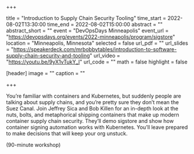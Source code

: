 +++

title = "Introduction to Supply Chain Security Tooling"
time_start = 2022-08-02T13:30:00
time_end = 2022-08-02T15:00:00
abstract = ""
abstract_short = ""
event = "DevOpsDays Minneapolis"
event_url = "https://devopsdays.org/events/2022-minneapolis/program/sigstore"
location = "Minneapolis, Minnesota"
selected = false
url_pdf = ""
url_slides = "https://speakerdeck.com/mrbobbytables/introduction-to-software-supply-chain-security-and-tooling"
url_video = "https://youtu.be/9yX1vTukY_I"
url_code = ""
math = false
highlight = false

[header]
image = ""
caption = ""

+++

You’re familiar with containers and Kubernetes, but suddenly people are talking
about supply chains, and you’re pretty sure they don’t mean the Suez Canal. Join
Jeffrey Sica and Bob Killen for an in-depth look at the nuts, bolts, and
metaphorical shipping containers that make up modern container supply chain
security. They’ll demo sigstore and show how container signing automation works
with Kubernetes. You’ll leave prepared to make decisions that will keep your
org unstuck.

(90-minute workshop)
